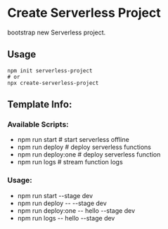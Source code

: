 # Create Serverless Project

bootstrap new Serverless project.

## Usage

```
npm init serverless-project
# or
npx create-serverless-project 
```

## Template Info:

### Available Scripts:
- npm run start # start serverless offline 
- npm run deploy # deploy serverless functions 
- npm run deploy:one # deploy serverless function 
- npm run logs # stream function logs

### Usage:
- npm run start --stage dev
- npm run deploy -- --stage dev
- npm run deploy:one -- hello --stage dev
- npm run logs -- hello --stage dev